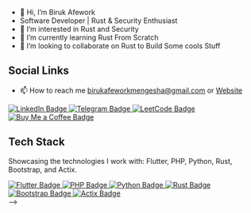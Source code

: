 - 👋 Hi, I’m Biruk Afework
- Software Developer | Rust & Security Enthusiast
- 👀 I’m interested in Rust and Security
- 🌱 I’m currently learning Rust From Scratch 
- 💞️ I’m looking to collaborate on Rust to Build Some cools Stuff
 ## Social Links
- 📫 How to reach me birukafeworkmengesha@gmail.com or [Website ](https://birukafework.github.io/)
<div class="social-badges">
  <a href="https://et.linkedin.com/in/birukafework" target="_blank">
    <img src="https://img.shields.io/badge/LinkedIn-0A66C2?style=for-the-badge&logo=linkedin&logoColor=white&labelColor=0A66C2" alt="LinkedIn Badge" class="badge"/>
  </a>
  <a href="https://t.me/biruk_buraa" target="_blank">
    <img src="https://img.shields.io/badge/Telegram-26A5E4?style=for-the-badge&logo=telegram&logoColor=white&labelColor=26A5E4" alt="Telegram Badge" class="badge"/>
  </a>
  <a href="https://leetcode.com/u/birukafework/" target="_blank">
    <img src="https://img.shields.io/badge/LeetCode-FFA116?style=for-the-badge&logo=leetcode&logoColor=black&labelColor=FFA116" alt="LeetCode Badge" class="badge"/>
  </a>
  <a href="https://www.buymeacoffee.com/birukafework" target="_blank">
    <img src="https://img.shields.io/badge/Buy_Me_a_Coffee-FFDD00?style=for-the-badge&logo=buymeacoffee&logoColor=black&labelColor=FFDD00" alt="Buy Me a Coffee Badge" class="badge"/>
  </a>
</div>
 

## Tech Stack
Showcasing the technologies I work with: Flutter, PHP, Python, Rust, Bootstrap, and Actix.

<div class="language-badges">
  <a href="https://flutter.dev/" target="_blank">
    <img src="https://img.shields.io/badge/Flutter-02569B?style=for-the-badge&logo=flutter&logoColor=white&labelColor=02569B" alt="Flutter Badge" class="badge"/>
  </a>
  <a href="https://www.php.net/" target="_blank">
    <img src="https://img.shields.io/badge/PHP-777BB4?style=for-the-badge&logo=php&logoColor=white&labelColor=777BB4" alt="PHP Badge" class="badge"/>
  </a>
  <a href="https://www.python.org/" target="_blank">
    <img src="https://img.shields.io/badge/Python-3776AB?style=for-the-badge&logo=python&logoColor=FFD43B&labelColor=3776AB" alt="Python Badge" class="badge"/>
  </a>
  <a href="https://www.rust-lang.org/" target="_blank">
    <img src="https://img.shields.io/badge/Rust-000000?style=for-the-badge&logo=rust&logoColor=white&labelColor=000000" alt="Rust Badge" class="badge"/>
  </a>
  <a href="https://getbootstrap.com/" target="_blank">
    <img src="https://img.shields.io/badge/Bootstrap-7952B3?style=for-the-badge&logo=bootstrap&logoColor=white&labelColor=7952B3" alt="Bootstrap Badge" class="badge"/>
  </a>
  <a href="https://actix.rs/" target="_blank">
    <img src="https://img.shields.io/badge/Actix-4A4A4A?style=for-the-badge&logo=rust&logoColor=DE3423&labelColor=4A4A4A" alt="Actix Badge" class="badge"/>
  </a>
</div>
-->
